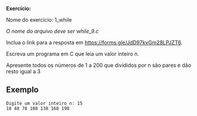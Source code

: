 **Exercício:**  

Nome do exercício: 1_while

_O nome do arquivo deve ser while_9.c_

Inclua o link para a resposta em <https://forms.gle/JdD97kvGm28LPJZT6>.

Escreva um programa em C que leia um valor inteiro n. 

Apresente todos os números de 1 a 200 que divididos por n são pares e dão resto igual a 3

## Exemplo
```
Digite um valor inteiro n: 15
18 48 78 108 138 168 198
```
